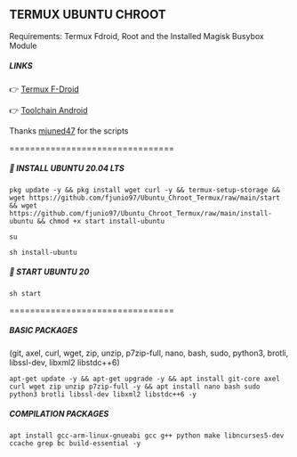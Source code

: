 ## TERMUX UBUNTU CHROOT

Requirements: Termux Fdroid, Root and the Installed Magisk Busybox Module

##### **LINKS**
👉 [Termux F-Droid](https://f-droid.org/en/packages/com.termux/)

👉 [Toolchain Android](https://github.com/iHemal/AArch64_Clang/releases)

Thanks [mjuned47](https://github.com/mjuned47) for the scripts

================================
##### 📀 **INSTALL UBUNTU 20.04 LTS**
```
pkg update -y && pkg install wget curl -y && termux-setup-storage && wget https://github.com/fjunio97/Ubuntu_Chroot_Termux/raw/main/start && wget https://github.com/fjunio97/Ubuntu_Chroot_Termux/raw/main/install-ubuntu && chmod +x start install-ubuntu
```
```
su
```
```
sh install-ubuntu
```
##### 📲 **START UBUNTU 20**
```
sh start
```
================================

##### **BASIC PACKAGES**
(git, axel, curl, wget, zip, unzip, p7zip-full, nano, bash, sudo, python3, brotli, libssl-dev, libxml2 libstdc++6)

```
apt-get update -y && apt-get upgrade -y && apt install git-core axel curl wget zip unzip p7zip-full -y && apt install nano bash sudo python3 brotli libssl-dev libxml2 libstdc++6 -y
```

##### **COMPILATION PACKAGES**

```
apt install gcc-arm-linux-gnueabi gcc g++ python make libncurses5-dev ccache grep bc build-essential -y
```
